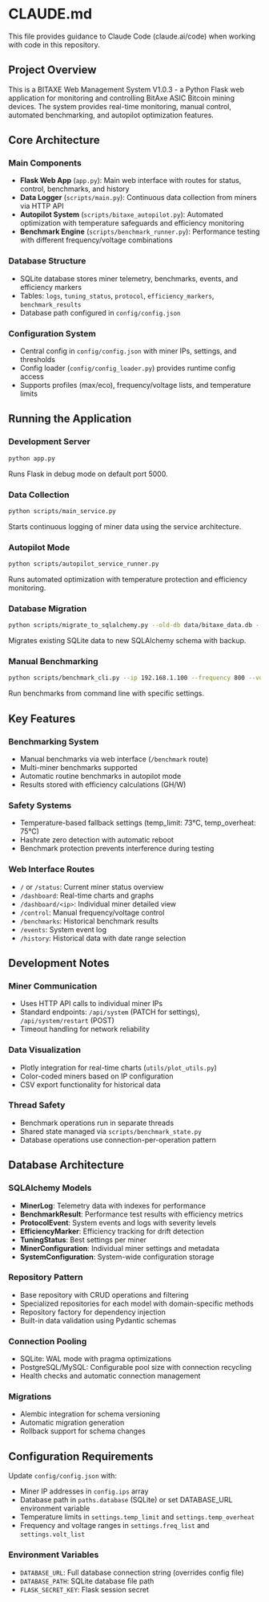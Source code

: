 # CLAUDE.md

This file provides guidance to Claude Code (claude.ai/code) when working with code in this repository.

## Project Overview

This is a BITAXE Web Management System V1.0.3 - a Python Flask web application for monitoring and controlling BitAxe ASIC Bitcoin mining devices. The system provides real-time monitoring, manual control, automated benchmarking, and autopilot optimization features.

## Core Architecture

### Main Components
- **Flask Web App** (`app.py`): Main web interface with routes for status, control, benchmarks, and history
- **Data Logger** (`scripts/main.py`): Continuous data collection from miners via HTTP API
- **Autopilot System** (`scripts/bitaxe_autopilot.py`): Automated optimization with temperature safeguards and efficiency monitoring
- **Benchmark Engine** (`scripts/benchmark_runner.py`): Performance testing with different frequency/voltage combinations

### Database Structure
- SQLite database stores miner telemetry, benchmarks, events, and efficiency markers
- Tables: `logs`, `tuning_status`, `protocol`, `efficiency_markers`, `benchmark_results`
- Database path configured in `config/config.json`

### Configuration System
- Central config in `config/config.json` with miner IPs, settings, and thresholds
- Config loader (`config/config_loader.py`) provides runtime config access
- Supports profiles (max/eco), frequency/voltage lists, and temperature limits

## Running the Application

### Development Server
```bash
python app.py
```
Runs Flask in debug mode on default port 5000.

### Data Collection
```bash
python scripts/main_service.py
```
Starts continuous logging of miner data using the service architecture.

### Autopilot Mode
```bash
python scripts/autopilot_service_runner.py
```
Runs automated optimization with temperature protection and efficiency monitoring.

### Database Migration
```bash
python scripts/migrate_to_sqlalchemy.py --old-db data/bitaxe_data.db --backup
```
Migrates existing SQLite data to new SQLAlchemy schema with backup.

### Manual Benchmarking
```bash
python scripts/benchmark_cli.py --ip 192.168.1.100 --frequency 800 --voltage 1200 --duration 600
```
Run benchmarks from command line with specific settings.

## Key Features

### Benchmarking System
- Manual benchmarks via web interface (`/benchmark` route)
- Multi-miner benchmarks supported
- Automatic routine benchmarks in autopilot mode
- Results stored with efficiency calculations (GH/W)

### Safety Systems
- Temperature-based fallback settings (temp_limit: 73°C, temp_overheat: 75°C)
- Hashrate zero detection with automatic reboot
- Benchmark protection prevents interference during testing

### Web Interface Routes
- `/` or `/status`: Current miner status overview
- `/dashboard`: Real-time charts and graphs
- `/dashboard/<ip>`: Individual miner detailed view
- `/control`: Manual frequency/voltage control
- `/benchmarks`: Historical benchmark results
- `/events`: System event log
- `/history`: Historical data with date range selection

## Development Notes

### Miner Communication
- Uses HTTP API calls to individual miner IPs
- Standard endpoints: `/api/system` (PATCH for settings), `/api/system/restart` (POST)
- Timeout handling for network reliability

### Data Visualization
- Plotly integration for real-time charts (`utils/plot_utils.py`)
- Color-coded miners based on IP configuration
- CSV export functionality for historical data

### Thread Safety
- Benchmark operations run in separate threads
- Shared state managed via `scripts/benchmark_state.py`
- Database operations use connection-per-operation pattern

## Database Architecture

### SQLAlchemy Models
- **MinerLog**: Telemetry data with indexes for performance
- **BenchmarkResult**: Performance test results with efficiency metrics
- **ProtocolEvent**: System events and logs with severity levels
- **EfficiencyMarker**: Efficiency tracking for drift detection
- **TuningStatus**: Best settings per miner
- **MinerConfiguration**: Individual miner settings and metadata
- **SystemConfiguration**: System-wide configuration storage

### Repository Pattern
- Base repository with CRUD operations and filtering
- Specialized repositories for each model with domain-specific methods
- Repository factory for dependency injection
- Built-in data validation using Pydantic schemas

### Connection Pooling
- SQLite: WAL mode with pragma optimizations
- PostgreSQL/MySQL: Configurable pool size with connection recycling
- Health checks and automatic connection management

### Migrations
- Alembic integration for schema versioning
- Automatic migration generation
- Rollback support for schema changes

## Configuration Requirements

Update `config/config.json` with:
- Miner IP addresses in `config.ips` array
- Database path in `paths.database` (SQLite) or set DATABASE_URL environment variable
- Temperature limits in `settings.temp_limit` and `settings.temp_overheat`
- Frequency and voltage ranges in `settings.freq_list` and `settings.volt_list`

### Environment Variables
- `DATABASE_URL`: Full database connection string (overrides config file)
- `DATABASE_PATH`: SQLite database file path
- `FLASK_SECRET_KEY`: Flask session secret